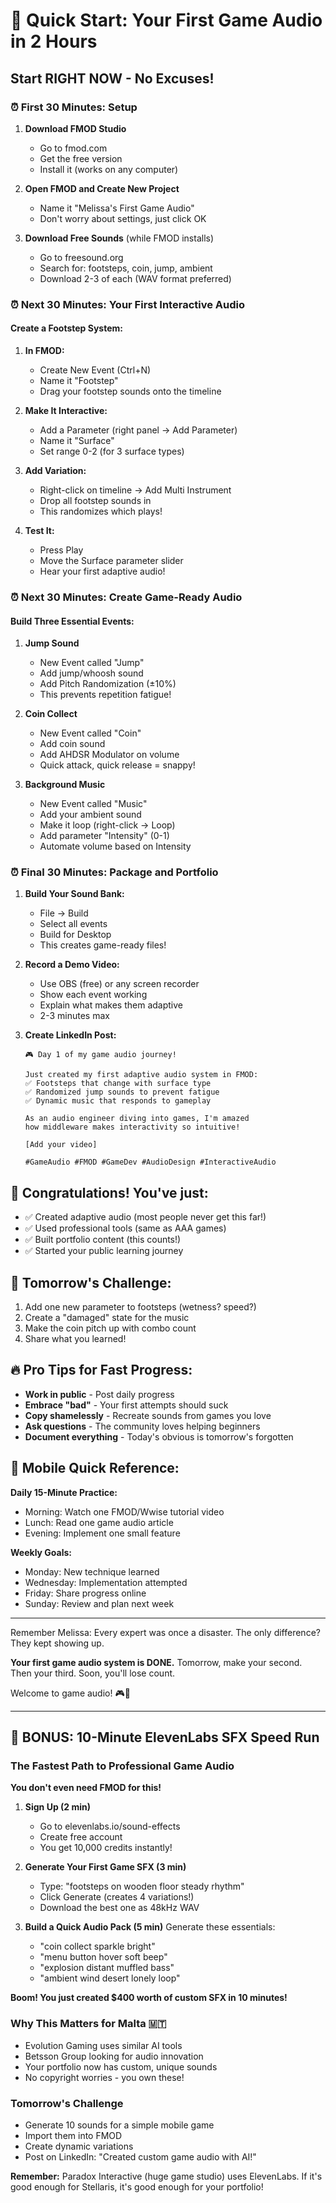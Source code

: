 # 🚀 Quick Start: Your First Game Audio in 2 Hours

## Start RIGHT NOW - No Excuses!

### ⏰ First 30 Minutes: Setup
1. **Download FMOD Studio** 
   - Go to fmod.com
   - Get the free version
   - Install it (works on any computer)

2. **Open FMOD and Create New Project**
   - Name it "Melissa's First Game Audio"
   - Don't worry about settings, just click OK

3. **Download Free Sounds** (while FMOD installs)
   - Go to freesound.org
   - Search for: footsteps, coin, jump, ambient
   - Download 2-3 of each (WAV format preferred)

### ⏰ Next 30 Minutes: Your First Interactive Audio

#### Create a Footstep System:
1. **In FMOD:**
   - Create New Event (Ctrl+N)
   - Name it "Footstep"
   - Drag your footstep sounds onto the timeline

2. **Make It Interactive:**
   - Add a Parameter (right panel → Add Parameter)
   - Name it "Surface" 
   - Set range 0-2 (for 3 surface types)

3. **Add Variation:**
   - Right-click on timeline → Add Multi Instrument
   - Drop all footstep sounds in
   - This randomizes which plays!

4. **Test It:**
   - Press Play
   - Move the Surface parameter slider
   - Hear your first adaptive audio!

### ⏰ Next 30 Minutes: Create Game-Ready Audio

#### Build Three Essential Events:
1. **Jump Sound**
   - New Event called "Jump"
   - Add jump/whoosh sound
   - Add Pitch Randomization (±10%)
   - This prevents repetition fatigue!

2. **Coin Collect**
   - New Event called "Coin"
   - Add coin sound
   - Add AHDSR Modulator on volume
   - Quick attack, quick release = snappy!

3. **Background Music**
   - New Event called "Music"
   - Add your ambient sound
   - Make it loop (right-click → Loop)
   - Add parameter "Intensity" (0-1)
   - Automate volume based on Intensity

### ⏰ Final 30 Minutes: Package and Portfolio


1. **Build Your Sound Bank:**
   - File → Build
   - Select all events
   - Build for Desktop
   - This creates game-ready files!

2. **Record a Demo Video:**
   - Use OBS (free) or any screen recorder
   - Show each event working
   - Explain what makes them adaptive
   - 2-3 minutes max

3. **Create LinkedIn Post:**
   ```
   🎮 Day 1 of my game audio journey!
   
   Just created my first adaptive audio system in FMOD:
   ✅ Footsteps that change with surface type
   ✅ Randomized jump sounds to prevent fatigue  
   ✅ Dynamic music that responds to gameplay
   
   As an audio engineer diving into games, I'm amazed 
   how middleware makes interactivity so intuitive!
   
   [Add your video]
   
   #GameAudio #FMOD #GameDev #AudioDesign #InteractiveAudio
   ```

## 🎯 Congratulations! You've just:
- ✅ Created adaptive audio (most people never get this far!)
- ✅ Used professional tools (same as AAA games)
- ✅ Built portfolio content (this counts!)
- ✅ Started your public learning journey

## 💪 Tomorrow's Challenge:
1. Add one new parameter to footsteps (wetness? speed?)
2. Create a "damaged" state for the music
3. Make the coin pitch up with combo count
4. Share what you learned!

## 🔥 Pro Tips for Fast Progress:
- **Work in public** - Post daily progress
- **Embrace "bad"** - Your first attempts should suck
- **Copy shamelessly** - Recreate sounds from games you love
- **Ask questions** - The community loves helping beginners
- **Document everything** - Today's obvious is tomorrow's forgotten

## 📱 Mobile Quick Reference:
**Daily 15-Minute Practice:**
- Morning: Watch one FMOD/Wwise tutorial video
- Lunch: Read one game audio article
- Evening: Implement one small feature

**Weekly Goals:**
- Monday: New technique learned
- Wednesday: Implementation attempted  
- Friday: Share progress online
- Sunday: Review and plan next week

---

Remember Melissa: Every expert was once a disaster. 
The only difference? They kept showing up.

**Your first game audio system is DONE.** 
Tomorrow, make your second. 
Then your third.
Soon, you'll lose count.

Welcome to game audio! 🎮🎵


---

## 🚀 BONUS: 10-Minute ElevenLabs SFX Speed Run

### The Fastest Path to Professional Game Audio

**You don't even need FMOD for this!**

1. **Sign Up (2 min)**
   - Go to elevenlabs.io/sound-effects
   - Create free account
   - You get 10,000 credits instantly!

2. **Generate Your First Game SFX (3 min)**
   - Type: "footsteps on wooden floor steady rhythm"
   - Click Generate (creates 4 variations!)
   - Download the best one as 48kHz WAV

3. **Build a Quick Audio Pack (5 min)**
   Generate these essentials:
   - "coin collect sparkle bright"
   - "menu button hover soft beep"
   - "explosion distant muffled bass"
   - "ambient wind desert lonely loop"

**Boom! You just created $400 worth of custom SFX in 10 minutes!**

### Why This Matters for Malta 🇲🇹
- Evolution Gaming uses similar AI tools
- Betsson Group looking for audio innovation
- Your portfolio now has custom, unique sounds
- No copyright worries - you own these!

### Tomorrow's Challenge
- Generate 10 sounds for a simple mobile game
- Import them into FMOD
- Create dynamic variations
- Post on LinkedIn: "Created custom game audio with AI!"

**Remember:** Paradox Interactive (huge game studio) uses ElevenLabs.
If it's good enough for Stellaris, it's good enough for your portfolio!